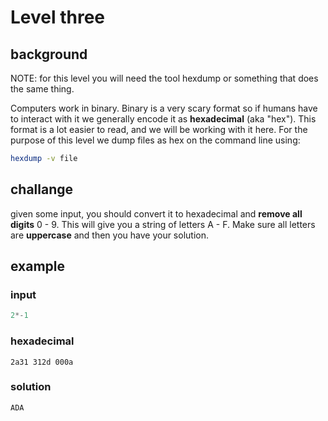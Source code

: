 Level three
===========

background
----------

NOTE: for this level you will need the tool hexdump
or something that does the same thing.

Computers work in binary. Binary is a very scary
format so if humans have to interact with it we
generally encode it as **hexadecimal** (aka "hex").
This format is a lot easier to read, and we will be
working with it here. For the purpose of this level
we dump files as hex on the command line using:

```sh
hexdump -v file
```

challange
---------

given some input, you should convert it to hexadecimal
and **remove all digits** 0 - 9. This will give you a
string of letters A - F. Make sure all letters are
**uppercase** and then you have your solution.

example
-------

### input
```python
2*-1
```

### hexadecimal
```hex
2a31 312d 000a
```

### solution
```
ADA
```
